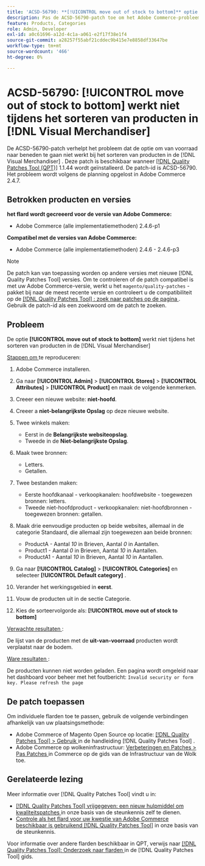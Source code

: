 ```yaml
---
title: 'ACSD-56790: **[!UICONTROL move out of stock to bottom]** optie werkt niet tijdens het sorteren van producten in  [!DNL Visual Merchandiser]'
description: Pas de ACSD-56790-patch toe om het Adobe Commerce-probleem op te lossen waarbij de optie 'van voorraad naar onderkant' niet werkt tijdens het sorteren van producten in Visual Merchandiser.
feature: Products, Categories
role: Admin, Developer
exl-id: a0c61696-a12d-4c1a-a061-e2f17f38e1f4
source-git-commit: a28257f55abf21cddec9b415e7e8858df33647be
workflow-type: tm+mt
source-wordcount: '466'
ht-degree: 0%

---
```


# ACSD-56790: **[!UICONTROL move out of stock to bottom]** werkt niet tijdens het sorteren van producten in [!DNL Visual Merchandiser]

De ACSD-56790-patch verhelpt het probleem dat de optie om van voorraad naar beneden te gaan niet werkt bij het sorteren van producten in de [!DNL Visual Merchandiser] . Deze patch is beschikbaar wanneer [[!DNL Quality Patches Tool (QPT)]](/help/announcements/adobe-commerce-announcements/magento-quality-patches-released-new-tool-to-self-serve-quality-patches.md) 1.1.44 wordt geïnstalleerd. De patch-id is ACSD-56790. Het probleem wordt volgens de planning opgelost in Adobe Commerce 2.4.7.

## Betrokken producten en versies

**het flard wordt gecreeerd voor de versie van Adobe Commerce:**

* Adobe Commerce (alle implementatiemethoden) 2.4.6-p1

**Compatibel met de versies van Adobe Commerce:**

* Adobe Commerce (alle implementatiemethoden) 2.4.6 - 2.4.6-p3

>[!NOTE]
>
>De patch kan van toepassing worden op andere versies met nieuwe [!DNL Quality Patches Tool] versies. Om te controleren of de patch compatibel is met uw Adobe Commerce-versie, werkt u het `magento/quality-patches` -pakket bij naar de meest recente versie en controleert u de compatibiliteit op de [[!DNL Quality Patches Tool] : zoek naar patches op de pagina ](https://experienceleague.adobe.com/tools/commerce-quality-patches/index.html) . Gebruik de patch-id als een zoekwoord om de patch te zoeken.

## Probleem

De optie **[!UICONTROL move out of stock to bottom]** werkt niet tijdens het sorteren van producten in de [!DNL Visual Merchandiser]

<u> Stappen om </u> te reproduceren:

1. Adobe Commerce installeren.
1. Ga naar **[!UICONTROL Admin]** > **[!UICONTROL Stores]** > **[!UICONTROL Attributes]** > **[!UICONTROL Product]** en maak de volgende kenmerken.
1. Creeer een nieuwe website: **niet-hoofd**.
1. Creeer a **niet-belangrijkste Opslag** op deze nieuwe website.
1. Twee winkels maken:

   * Eerst in de **Belangrijkste websiteopslag**.
   * Tweede in de **Niet-belangrijkste Opslag**.

1. Maak twee bronnen:
   * Letters.
   * Getallen.

1. Twee bestanden maken:
   * Eerste hoofdkanaal - verkoopkanalen: hoofdwebsite - toegewezen bronnen: letters.
   * Tweede niet-hoofdproduct - verkoopkanalen: niet-hoofdbronnen - toegewezen bronnen: getallen.

1. Maak drie eenvoudige producten op beide websites, allemaal in de categorie Standaard, die allemaal zijn toegewezen aan beide bronnen:

   * ProductA - Aantal *10* in Brieven, Aantal *0* in Aantallen.
   * Product1 - Aantal *0* in Brieven, Aantal *10* in Aantallen.
   * ProductA1 - Aantal *10* in Brieven, Aantal *10* in Aantallen.

1. Ga naar **[!UICONTROL Catalog]** > **[!UICONTROL Categories]** en selecteer **[!UICONTROL Default category]** .
1. Verander het werkingsgebied in **eerst**.
1. Vouw de producten uit in de sectie Categorie.
1. Kies de sorteervolgorde als: **[!UICONTROL move out of stock to bottom]**

<u> Verwachte resultaten </u>:

De lijst van de producten met de **uit-van-voorraad** producten wordt verplaatst naar de bodem.

<u> Ware resultaten </u>:

De producten kunnen niet worden geladen. Een pagina wordt omgeleid naar het dashboard voor beheer met het foutbericht: `Invalid security or form key. Please refresh the page`

## De patch toepassen

Om individuele flarden toe te passen, gebruik de volgende verbindingen afhankelijk van uw plaatsingsmethode:

* Adobe Commerce of Magento Open Source op locatie: [[!DNL Quality Patches Tool]  > Gebruik ](https://experienceleague.adobe.com/docs/commerce-operations/tools/quality-patches-tool/usage.html) in de handleiding [!DNL Quality Patches Tool] .
* Adobe Commerce op wolkeninfrastructuur: [ Verbeteringen en Patches > Pas Patches ](https://experienceleague.adobe.com/docs/commerce-cloud-service/user-guide/develop/upgrade/apply-patches.html) in Commerce op de gids van de Infrastructuur van de Wolk toe.

## Gerelateerde lezing

Meer informatie over [!DNL Quality Patches Tool] vindt u in:

* [[!DNL Quality Patches Tool]  vrijgegeven: een nieuw hulpmiddel om kwaliteitspatches ](/help/announcements/adobe-commerce-announcements/magento-quality-patches-released-new-tool-to-self-serve-quality-patches.md) in onze basis van de steunkennis zelf te dienen.
* [ Controle als het flard voor uw kwestie van Adobe Commerce beschikbaar is gebruikend  [!DNL Quality Patches Tool]](/help/support-tools/patches-available-in-qpt-tool/check-patch-for-magento-issue-with-magento-quality-patches.md) in onze basis van de steunkennis.

Voor informatie over andere flarden beschikbaar in QPT, verwijs naar [[!DNL Quality Patches Tool]: Onderzoek naar flarden ](https://experienceleague.adobe.com/tools/commerce-quality-patches/index.html) in de [!DNL Quality Patches Tool] gids.
